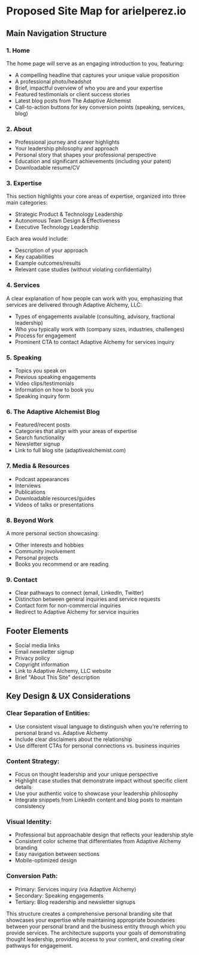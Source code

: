 # Proposed Site Map for arielperez.io
## Main Navigation Structure

### 1. Home
The home page will serve as an engaging introduction to you, featuring:

* A compelling headline that captures your unique value proposition
* A professional photo/headshot
* Brief, impactful overview of who you are and your expertise
* Featured testimonials or client success stories
* Latest blog posts from The Adaptive Alchemist
* Call-to-action buttons for key conversion points (speaking, services, blog)

### 2. About

* Professional journey and career highlights
* Your leadership philosophy and approach
* Personal story that shapes your professional perspective
* Education and significant achievements (including your patent)
* Downloadable resume/CV

### 3. Expertise
This section highlights your core areas of expertise, organized into three main categories:

* Strategic Product & Technology Leadership
* Autonomous Team Design & Effectiveness
* Executive Technology Leadership

Each area would include:

* Description of your approach
* Key capabilities
* Example outcomes/results
* Relevant case studies (without violating confidentiality)

### 4. Services
A clear explanation of how people can work with you, emphasizing that services are delivered through Adaptive Alchemy, LLC:

* Types of engagements available (consulting, advisory, fractional leadership)
* Who you typically work with (company sizes, industries, challenges)
* Process for engagement
* Prominent CTA to contact Adaptive Alchemy for services inquiry

### 5. Speaking

* Topics you speak on
* Previous speaking engagements
* Video clips/testimonials
* Information on how to book you
* Speaking inquiry form

### 6. The Adaptive Alchemist Blog

* Featured/recent posts
* Categories that align with your areas of expertise
* Search functionality
* Newsletter signup
* Link to full blog site (adaptivealchemist.com)

### 7. Media & Resources

* Podcast appearances
* Interviews
* Publications
* Downloadable resources/guides
* Videos of talks or presentations

### 8. Beyond Work
A more personal section showcasing:

* Other interests and hobbies
* Community involvement
* Personal projects
* Books you recommend or are reading

### 9. Contact

* Clear pathways to connect (email, LinkedIn, Twitter)
* Distinction between general inquiries and service requests
* Contact form for non-commercial inquiries
* Redirect to Adaptive Alchemy for service inquiries

## Footer Elements

* Social media links
* Email newsletter signup
* Privacy policy
* Copyright information
* Link to Adaptive Alchemy, LLC website
* Brief "About This Site" description

## Key Design & UX Considerations

### Clear Separation of Entities:

* Use consistent visual language to distinguish when you're referring to personal brand vs. Adaptive Alchemy
* Include clear disclaimers about the relationship
* Use different CTAs for personal connections vs. business inquiries

### Content Strategy:

* Focus on thought leadership and your unique perspective
* Highlight case studies that demonstrate impact without specific client details
* Use your authentic voice to showcase your leadership philosophy
* Integrate snippets from LinkedIn content and blog posts to maintain consistency

### Visual Identity:

* Professional but approachable design that reflects your leadership style
* Consistent color scheme that differentiates from Adaptive Alchemy branding
* Easy navigation between sections
* Mobile-optimized design

### Conversion Path:

* Primary: Services inquiry (via Adaptive Alchemy)
* Secondary: Speaking engagements
* Tertiary: Blog readership and newsletter signups

This structure creates a comprehensive personal branding site that showcases your expertise while maintaining appropriate boundaries between your personal brand and the business entity through which you provide services. The architecture supports your goals of demonstrating thought leadership, providing access to your content, and creating clear pathways for engagement.